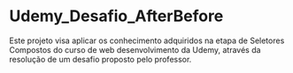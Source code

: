 # Udemy_Desafio_AfterBefore
Este projeto visa aplicar os conhecimento adquiridos na etapa de Seletores Compostos do curso de web desenvolvimento da Udemy, através da resolução de um desafio proposto pelo professor.

